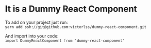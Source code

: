 # It is a Dummy React Component

To add on your project just run:<br />
`yarn add ssh://git@github.com:victorlss/dummy-react-component.git`

And import into your code:<br />
`import DummyReactComponent from 'dummy-react-component'`
